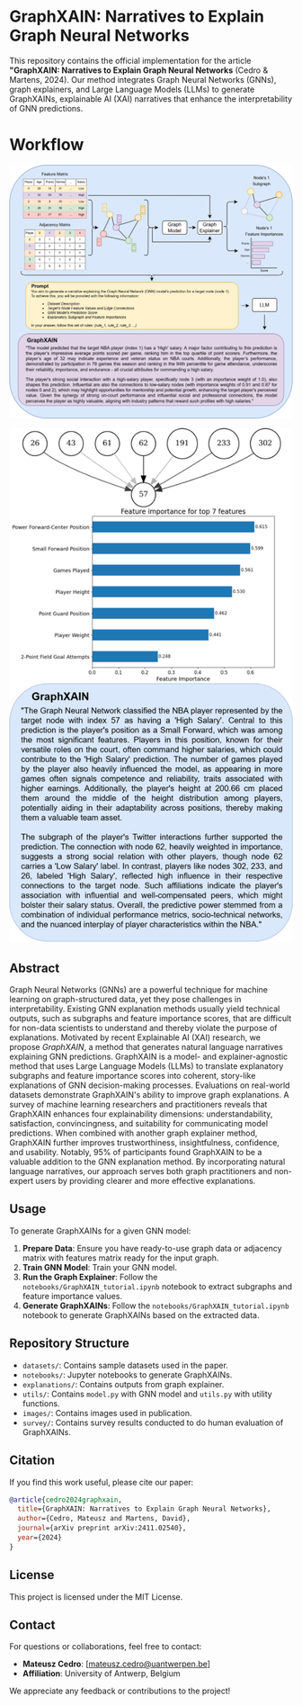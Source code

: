 # GraphXAIN: Narratives to Explain Graph Neural Networks

This repository contains the official implementation for the article **"GraphXAIN: Narratives to Explain Graph Neural Networks** (Cedro & Martens, 2024). Our method integrates Graph Neural Networks (GNNs), graph explainers, and Large Language Models (LLMs) to generate GraphXAINs, explainable AI (XAI) narratives that enhance the interpretability of GNN predictions.

# Workflow
![Workflow Diagram](images/XAIN_workflow.png)

![XAIN_57](images/XAIN_57.png)


## Abstract

Graph Neural Networks (GNNs) are a powerful technique for machine learning on graph-structured data, yet they pose challenges in interpretability. Existing GNN explanation methods usually yield technical outputs, such as subgraphs and feature importance scores, that are difficult for non-data scientists to understand and thereby violate the purpose of explanations. Motivated by recent Explainable AI (XAI) research, we propose *GraphXAIN*, a method that generates natural language narratives explaining GNN predictions. GraphXAIN is a model- and explainer-agnostic method that uses Large Language Models (LLMs) to translate explanatory subgraphs and feature importance scores into coherent, story-like explanations of GNN decision-making processes. Evaluations on real-world datasets demonstrate GraphXAIN's ability to improve graph explanations. A survey of machine learning researchers and practitioners reveals that GraphXAIN enhances four explainability dimensions: understandability, satisfaction, convincingness, and suitability for communicating model predictions. When combined with another graph explainer method, GraphXAIN further improves trustworthiness, insightfulness, confidence, and usability. Notably, 95% of participants found GraphXAIN to be a valuable addition to the GNN explanation method. By incorporating natural language narratives, our approach serves both graph practitioners and non-expert users by providing clearer and more effective explanations.

## Usage

To generate GraphXAINs for a given GNN model:

1. **Prepare Data**: Ensure you have ready-to-use graph data or adjacency matrix with features matrix ready for the input graph.
2. **Train GNN Model**: Train your GNN model.
3. **Run the Graph Explainer**: Follow the ```notebooks/GraphXAIN_tutorial.ipynb``` notebook to extract subgraphs and feature importance values.
4. **Generate GraphXAINs**:  Follow the ```notebooks/GraphXAIN_tutorial.ipynb``` notebook to generate GraphXAINs based on the extracted data.


## Repository Structure

- `datasets/`: Contains sample datasets used in the paper.
- `notebooks/`: Jupyter notebooks to generate GraphXAINs.
- `explanations/`: Contains outputs from graph explainer.
- `utils/`: Contains ```model.py``` with GNN model and ```utils.py``` with utility functions.
- `images/`: Contains images used in publication.
- `survey/`: Contains survey results conducted to do human evaluation of GraphXAINs.


## Citation

If you find this work useful, please cite our paper:

```bibtex
@article{cedro2024graphxain,
  title={GraphXAIN: Narratives to Explain Graph Neural Networks},
  author={Cedro, Mateusz and Martens, David},
  journal={arXiv preprint arXiv:2411.02540},
  year={2024}
}
```

## License

This project is licensed under the MIT License.

## Contact

For questions or collaborations, feel free to contact:
- **Mateusz Cedro**: [mateusz.cedro@uantwerpen.be]
- **Affiliation**: University of Antwerp, Belgium

We appreciate any feedback or contributions to the project!

